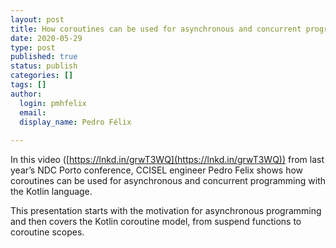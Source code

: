 ```yaml
---
layout: post
title: How coroutines can be used for asynchronous and concurrent programming with Kotlin?
date: 2020-05-29
type: post
published: true
status: publish
categories: []
tags: []
author:
  login: pmhfelix
  email: 
  display_name: Pedro Félix
  
---
```


In this video ([https://lnkd.in/grwT3WQ](https://lnkd.in/grwT3WQ)) from last year’s NDC Porto conference,
CCISEL engineer Pedro Felix shows how coroutines can be used for asynchronous
and concurrent programming with the Kotlin language.

This presentation starts with the motivation for asynchronous programming and
then covers the Kotlin coroutine model, from suspend functions to coroutine
scopes.
